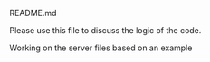 README.md


Please use this file to discuss the logic of the code.


Working on the server files based on an example
